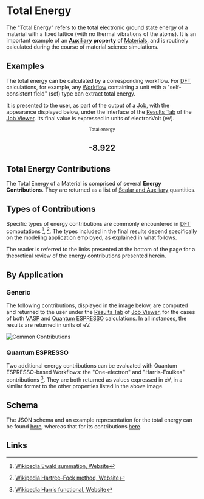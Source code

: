 # Total Energy

The "Total Energy" refers to the total electronic ground state energy of a material with a fixed lattice (with no thermal vibrations of the atoms). It is an important example of an **[Auxiliary](../../properties/classification/general.md) property** of [Materials](../../materials/overview.md), and is routinely calculated during the course of material science simulations. 

## Examples

The total energy can be calculated by a corresponding workflow. For [DFT](../../models/dft/overview.md) calculations, for example, any [Workflow](../../workflows/overview.md) containing a unit with a "self-consistent field" (scf) type can extract total energy. 

It is presented to the user, as part of the output of a [Job](../../jobs/overview.md), with the appearance displayed below, under the interface of the [Results Tab](../../jobs/ui/results-tab.md) of the [Job Viewer](../../jobs/ui/viewer.md). Its final value is expressed in units of electronVolt (eV).

<div class="clearfix">
    <center>
        <div class="chart"><i class="zmdi zmdi-battery-flash zmdi-hc-3x"></i></div>
        <div class="count">
        	<small>Total energy</small>
            <h2>-8.922</h2>
        </div>
     </center>
</div>

## Total Energy Contributions

The Total Energy of a Material is comprised of several **Energy Contributions**. They are returned as a list of [Scalar and Auxiliary](../../properties/classification/general.md) quantities.

## Types of Contributions

Specific types of energy contributions are commonly encountered in [DFT](../../models/dft/overview.md) computations [^1], [^2]. The types included in the final results depend specifically on the modeling [application](../../software/applications.md) employed, as explained in what follows.

The reader is referred to the links presented at the bottom of the page for a theoretical review of the energy contributions presented herein.

## By Application

### Generic

The following contributions, displayed in the image below, are computed and returned to the user under the [Results Tab](../../jobs/ui/results-tab.md) of [Job Viewer](../../jobs/ui/viewer.md), for the cases of both [VASP](../../software/modeling/vasp.md) and [Quantum ESPRESSO](../../software/modeling/quantum-espresso.md) calculations. In all instances, the results are returned in units of eV.

![Common Contributions](/images/Properties/common-contributions.png "Common Contributions")

### Quantum ESPRESSO

Two additional energy contributions can be evaluated with Quantum ESPRESSO-based Workflows: the "One-electron" and "Harris-Foulkes" contributions [^3]. They are both returned as values expressed in eV, in a similar format to the other properties listed in the above image. 

## Schema 

The JSON schema and an example representation for the total energy can be found [here](../../properties/data/list.md#total-energy), whereas that for its contributions [here](../../properties/data/list.md#total-energy-contributions).
 
## Links 

[^1]: [Wikipedia Ewald summation, Website](https://en.wikipedia.org/wiki/Ewald_summation)

[^2]: [Wikipedia Hartree–Fock method, Website](https://en.wikipedia.org/wiki/Hartree%E2%80%93Fock_method)

[^3]: [Wikipedia Harris functional, Website](https://en.wikipedia.org/wiki/Harris_functional)
